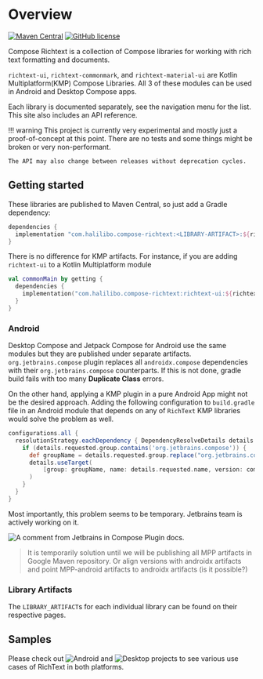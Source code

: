 # Overview

[![Maven Central](https://img.shields.io/maven-central/v/com.halilibo.compose-richtext/richtext-ui.svg?label=Maven%20Central)](https://search.maven.org/search?q=g:%22com.halilibo.compose-richtext%22)
[![GitHub license](https://img.shields.io/badge/license-Apache%20License%202.0-blue.svg?style=flat)](https://www.apache.org/licenses/LICENSE-2.0)

Compose Richtext is a collection of Compose libraries for working with rich text formatting and
documents. 

`richtext-ui`, `richtext-commonmark`, and `richtext-material-ui` are Kotlin Multiplatform(KMP) Compose Libraries.
All 3 of these modules can be used in Android and Desktop Compose apps. 

Each library is documented separately, see the navigation menu for the list. This site also includes
an API reference.

!!! warning
    This project is currently very experimental and mostly just a proof-of-concept at this point.
    There are no tests and some things might be broken or very non-performant.

    The API may also change between releases without deprecation cycles.

## Getting started

These libraries are published to Maven Central, so just add a Gradle dependency:

```groovy
dependencies {
  implementation "com.halilibo.compose-richtext:<LIBRARY-ARTIFACT>:${richtext_version}"
}
```

There is no difference for KMP artifacts. For instance, if you are adding `richtext-ui` to a Kotlin Multiplatform module

```kotlin
val commonMain by getting {
  dependencies {
    implementation("com.halilibo.compose-richtext:richtext-ui:${richtext_version}")
  }
}
```

### Android 

Desktop Compose and Jetpack Compose for Android use the same modules but they are published under separate 
artifacts. `org.jetbrains.compose` plugin replaces all `androidx.compose` dependencies with their `org.jetbrains.compose` counterparts.
If this is not done, gradle build fails with too many **Duplicate Class** errors.

On the other hand, applying a KMP plugin in a pure Android App might not be the desired approach. Adding the following
configuration to `build.gradle` file in an Android module that depends on any of `RichText` KMP libraries would solve the problem as well.

```groovy
configurations.all {
  resolutionStrategy.eachDependency { DependencyResolveDetails details ->
    if (details.requested.group.contains('org.jetbrains.compose')) {
      def groupName = details.requested.group.replace("org.jetbrains.compose", "androidx.compose")
      details.useTarget(
          [group: groupName, name: details.requested.name, version: composeVersion] // compose version in your project
      )
    }
  }
}
```

Most importantly, this problem seems to be temporary. Jetbrains team is actively working on it.

![A comment from Jetbrains in Compose Plugin docs.](https://github.com/JetBrains/compose-jb/blob/master/gradle-plugins/compose/src/main/kotlin/org/jetbrains/compose/ComposePlugin.kt#L79)

> It is temporarily solution until we will be publishing all MPP artifacts in Google Maven repository. Or align versions with androidx artifacts and point MPP-android artifacts to androidx artifacts (is it possible?)

### Library Artifacts

The `LIBRARY_ARTIFACT`s for each individual library can be found on their respective pages.

## Samples

Please check out ![Android](https://github.com/halilozercan/compose-richtext/tree/main/android-sample) and ![Desktop](https://github.com/halilozercan/compose-richtext/tree/main/desktop-sample)
projects to see various use cases of RichText in both platforms.